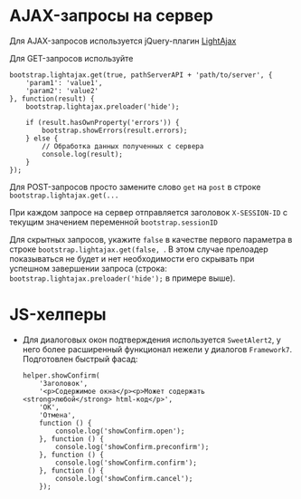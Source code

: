# AJAX-запросы на сервер
Для AJAX-запросов используется jQuery-плагин [LightAjax](https://github.com/DimNS/jQuery.LightAjax)

Для GET-запросов используйте
```
bootstrap.lightajax.get(true, pathServerAPI + 'path/to/server', {
    'param1': 'value1',
    'param2': 'value2'
}, function(result) {
    bootstrap.lightajax.preloader('hide');

    if (result.hasOwnProperty('errors')) {
        bootstrap.showErrors(result.errors);
    } else {
        // Обработка данных полученных с сервера
        console.log(result);
    }
});
```
Для POST-запросов просто замените слово `get` на `post` в строке `bootstrap.lightajax.get(...`

При каждом запросе на сервер отправляется заголовок `X-SESSION-ID` с текущим значением переменной `bootstrap.sessionID`

Для скрытных запросов, укажите `false` в качестве первого параметра в строке `bootstrap.lightajax.get(false, `. В этом случае прелоадер показываться не будет и нет необходимости его скрывать при успешном завершении запроса (строка: `bootstrap.lightajax.preloader('hide');` в примере выше).

# JS-хелперы
- Для диалоговых окон подтверждения используется `SweetAlert2`, у него более расширенный функционал нежели у диалогов `Framework7`. Подготовлен быстрый фасад:
  ```
  helper.showConfirm(
      'Заголовок',
      '<p>Содержимое окна</p><p>Может содержать <strong>любой</strong> html-код</p>',
      'OK',
      'Отмена',
      function () {
          console.log('showConfirm.open');
      }, function () {
          console.log('showConfirm.preconfirm');
      }, function () {
          console.log('showConfirm.confirm');
      }, function () {
          console.log('showConfirm.cancel');
      });
  ```